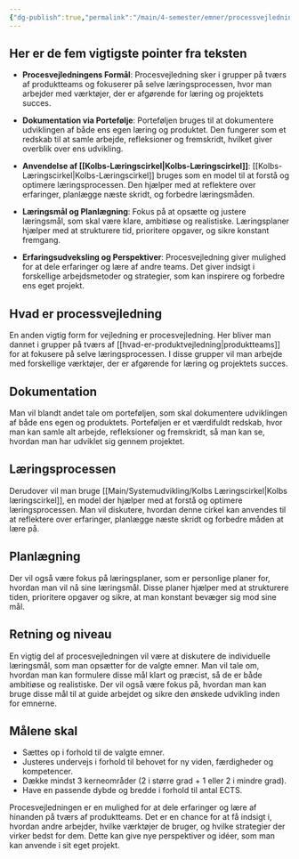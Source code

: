 ```yaml
---
{"dg-publish":true,"permalink":"/main/4-semester/emner/processvejledning/hvad-er-processvejledning/","title":"Hvad Er Processvejledning","hide":true,"tags":["Systemudvikling","Processvejledning"],"created":"2024-08-16T11:20:44.684+02:00"}
---
```



## Her er de fem vigtigste pointer fra teksten

- **Procesvejledningens Formål**: Procesvejledning sker i grupper på tværs af
  produktteams og fokuserer på selve læringsprocessen, hvor man arbejder med
  værktøjer, der er afgørende for læring og projektets succes.

- **Dokumentation via Portefølje**: Porteføljen bruges til at dokumentere
  udviklingen af både ens egen læring og produktet. Den fungerer som
  et redskab til at samle arbejde, refleksioner og fremskridt,
  hvilket giver overblik over ens udvikling.

- **Anvendelse af [[Kolbs-Læringscirkel\|Kolbs-Læringscirkel]]**: [[Kolbs-Læringscirkel\|Kolbs-Læringscirkel]] bruges
  som en model til at forstå og optimere læringsprocessen. Den hjælper
  med at reflektere over erfaringer, planlægge næste skridt, og
  forbedre læringsmåden.

- **Læringsmål og Planlægning**: Fokus på at opsætte og justere
  læringsmål, som skal være klare, ambitiøse og realistiske. Læringsplaner
  hjælper med at strukturere tid, prioritere opgaver, og sikre konstant
  fremgang.

- **Erfaringsudveksling og Perspektiver**: Procesvejledning giver mulighed for
  at dele erfaringer og lære af andre teams. Det giver indsigt i forskellige
  arbejdsmetoder og strategier, som kan inspirere og forbedre ens eget projekt.

## Hvad er processvejledning

En anden vigtig form for vejledning er procesvejledning. Her bliver man dannet i
grupper på tværs af [[hvad-er-produktvejledning\|produktteams]] for at fokusere
på selve læringsprocessen.
I disse grupper vil man arbejde med forskellige værktøjer, der er afgørende
for læring og projektets succes.

## Dokumentation

Man vil blandt andet tale om porteføljen, som skal dokumentere udviklingen af
både ens egen og produktets. Porteføljen er et værdifuldt redskab, hvor man
kan samle alt arbejde, refleksioner og fremskridt, så man kan se, hvordan
man har udviklet sig gennem projektet.

## Læringsprocessen

Derudover vil man bruge [[Main/Systemudvikling/Kolbs Læringscirkel\|Kolbs læringscirkel]], en model der hjælper med at
forstå og optimere læringsprocessen. Man vil diskutere, hvordan denne cirkel
kan anvendes til at reflektere over erfaringer, planlægge næste skridt og
forbedre måden at lære på.

## Planlægning

Der vil også være fokus på læringsplaner, som er personlige planer for,
hvordan man vil nå sine læringsmål. Disse planer hjælper med at strukturere
tiden, prioritere opgaver og sikre, at man konstant bevæger sig mod sine mål.

## Retning og niveau

En vigtig del af procesvejledningen vil være at diskutere de individuelle
læringsmål, som man opsætter for de valgte emner. Man vil tale om, hvordan
man kan formulere disse mål klart og præcist, så de er både ambitiøse og
realistiske. Der vil også være fokus på, hvordan man kan bruge disse mål
til at guide arbejdet og sikre den ønskede udvikling inden for emnerne.

## Målene skal

- Sættes op i forhold til de valgte emner.
- Justeres undervejs i forhold til behovet for ny viden, færdigheder og kompetencer.
- Dække mindst 3 kerneområder (2 i større grad + 1 eller 2 i mindre grad).
- Have en passende dybde og bredde i forhold til antal ECTS.

Procesvejledningen er en mulighed for at dele erfaringer og lære af hinanden
på tværs af produktteams. Det er en chance for at få indsigt i, hvordan
andre arbejder, hvilke værktøjer de bruger, og hvilke strategier der virker
bedst for dem. Dette kan give nye perspektiver og idéer, som man kan anvende
i sit eget projekt.
